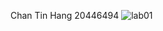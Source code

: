Chan Tin Hang 20446494
![lab01](https://user-images.githubusercontent.com/43228720/45468344-b2d25780-b756-11e8-9141-601c8f398c5e.png)
